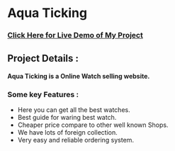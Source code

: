 # Aqua Ticking

### [Click Here for Live Demo of My Project](https://aqua-ticking.web.app)

## Project Details :
#### Aqua Ticking is a Online Watch selling website.  

### Some key Features :
- Here you can get all the best watches.
- Best guide for waring best watch.
- Cheaper price compare to other well known Shops. 
- We have lots of foreign collection.
- Very easy and reliable ordering system. 
